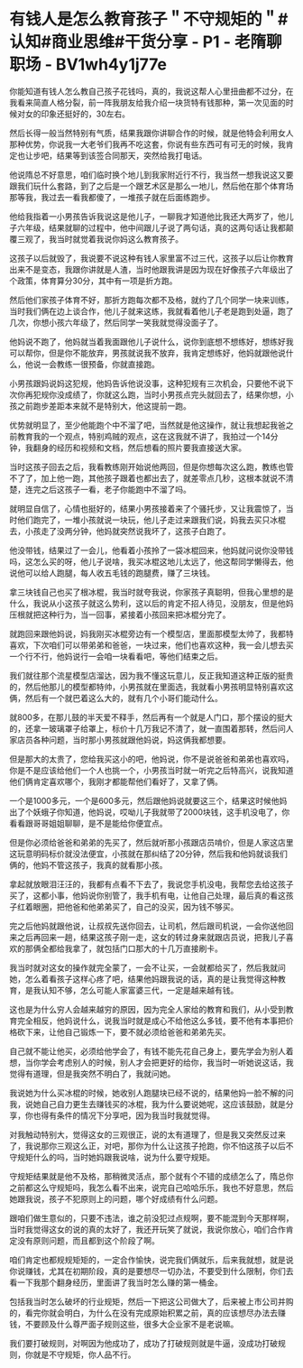 # 有钱人是怎么教育孩子＂不守规矩的＂#认知#商业思维#干货分享 - P1 - 老隋聊职场 - BV1wh4y1j77e

你能知道有钱人怎么教自己孩子花钱吗，真的，我说这帮人心里扭曲都不过分，在我看来简直人格分裂，前一阵我朋友给我介绍一块货特有钱那种，第一次见面的时候对女的印象还挺好的，30左右。

然后长得一般当然特别有气质，结果我跟你讲聊合作的时候，就是他特会利用女人那种优势，你说我一大老爷们我再不吃这套，你说有些东西可有可无的时候，我肯定也让步吧，结果等到该签合同那天，突然给我打电话。

他说隋总不好意思，咱们临时换个地儿到我家附近行不行，我当然一想我说这又要跟我们玩什么套路，到了之后是一个跟艺术区是那么一地儿，然后他在那个体育场那等我，我过去一看我都傻了，一堆孩子就在后面练跑步。

他给我指着一小男孩告诉我说这是他儿子，一聊我才知道他比我还大两岁了，他儿子六年级，结果就聊的过程中，他中间跟儿子说了两句话，真的这两句话让我都颠覆三观了，我当时就觉着我说你妈这么教育孩子。

这孩子以后就毁了，我说要不说这种有钱人家里富不过三代，这孩子以后让你教育出来不是变态，我跟你讲就是人渣，当时他跟我讲是因为现在好像孩子六年级出了个政策，体育算分30分，其中有一项是折方跑。

然后他们家孩子体育不好，那折方跑每次都不及格，就约了几个同学一块来训练，当时我们俩在边上谈合作，他儿子就来这练，我就看着他儿子老是跑到处逼，跑了几次，你想小孩六年级了，然后同学一笑我就觉得没面子了。

他妈说不跑了，他妈就当着我面跟他儿子说什么，说你到底想不想练好，想练好我可以帮你，但是你不能放弃，男孩就说我不放弃，我肯定想练好，他妈就跟他说什么，他说一会教练一很预备，你就直接跑。

小男孩跟妈说妈这犯规，他妈告诉他说没事，这种犯规有三次机会，只要他不说下次你再犯规你没成绩了，你就这么跑，当时小男孩点完头就回去了，结果你想，小孩之前跑步差距本来就不是特别大，他这提前一跑。

优势就明显了，至少他能跑个中不溜了吧，当然就是他这操作，就让我想起我爸之前教育我的一个观点，特别鸡贼的观点，这在这我就不讲了，我拍过一个14分钟，我翻身的经历和视频和文档，然后想看的照片要我直接送大家。

当时这孩子回去之后，我看教练刚开始说他两回，但是你想每次这么跑，教练也管不了了，加上他一跑，其他孩子跟着也都出去了，就差零点几秒，这根本就说不清楚，连完之后这孩子一看，老子你能跑中不溜了吗。

就明显自信了，心情也挺好的，结果小男孩接着来了个骚托步，又让我震惊了，当时他们跑完了，一堆小孩就说一块玩，他儿子走过来跟我们说，妈我去买只冰棍去，小孩走了没两分钟，他妈就突然说我坏了，这孩子白跑了。

他没带钱，结果过了一会儿，他看着小孩拎了一袋冰棍回来，他妈就问说你没带钱吗，这怎么买的呀，他儿子说啥，我买冰棍这地儿太远了，他这帮同学懒得去，他说他可以给人跑腿，每人收五毛钱的跑腿费，赚了三块钱。

拿三块钱自己也买了根冰棍，我当时就夸我说，你家孩子真聪明，但我心里想的是什么，我说从小这孩子就这么势利，这以后的肯定不招人待见，没朋友，但是他妈压根就把这种行为，当一回事，紧接着小孩回来把冰棍分完了。

就跑回来跟他妈说，妈我刚买冰棍旁边有一个模型店，里面那模型太帅了，我都特喜欢，下次咱们可以带弟弟和爸爸，一块过来，他们也喜欢这种，我一会儿想去买一个行不行，他妈说行一会咱一块看看吧，等他们结束之后。

我们就往那个流星模型店溜达，因为我不懂这玩意儿，反正我知道这种正版的挺贵的，然后他那儿的模型都特帅，小男孩就在里面选，我就看小男孩明显特别喜欢这俩，然后有一个就巴着这么大的，就有几个小哥们能动什么。

就800多，在那儿鼓的半天爱不释手，然后再有一个就是人门口，那个摆设的挺大的，还拿一玻璃罩子给罩上，标价十几万我记不清了，就一直围着那转，然后问人家店员各种问题，当时那小男孩就跟他妈说，妈这俩我都想要。

但是那大的太贵了，您给我买这小的吧，他妈说，你不是说爸爸和弟弟也喜欢吗，你是不是应该给他们一个人也挑一个，小男孩当时就一听完之后特高兴，说我知道他们俩肯定喜欢哪个，我刚才都能帮他们看好了，又拿了俩。

一个是1000多元，一个是600多元，然后跟他妈说就要这三个，结果这时候他妈出了个妖蛾子你知道，他妈说，哎呦儿子我就带了2000块钱，这手机没电了，你看看跟哥哥姐姐聊聊，是不是能给你便宜点。

但是你必须给爸爸和弟弟的先买了，然后就听那小孩跟店员啃价，但是人家这店里这玩意明码标价就没法便宜，小孩就在那纠结了20分钟，然后我和他妈就谈我们俩的，他妈不管这孩子，我真的就看那小孩。

拿起就放眼泪汪汪的，我都有点看不下去了，我说您手机没电，我帮您去给这孩子买了，这都小事，他妈说你别管了，我手机有电，让他自己处理，最后真的看这孩子红着眼圈，把他爸和他弟弟买了，自己的没买，因为钱不够买。

完之后他妈就跟他说，让叔叔先送你回去，让司机，然后跟司机说，一会你送他回来之后再回来一趟，结果这孩子刚一走，这女的转过身来就跟店员说，把我儿子喜欢的那俩全都给我拿了，就包括门口那大的十几万直接刷卡。

我当时就对这女的操作就完全蒙了，一会不让买，一会就都给买了，然后我就问她，怎么着看孩子这样心疼了吧，结果他妈跟我说的话，真的是让我觉得这种教育，是我认知不够，怎么可能人家富婆三代，一定是越来越有钱。

这也是为什么穷人会越来越穷的原因，因为完全人家给的教育和我们，从小受到教育完全相反，他妈说什么，说我当时就是成心不给他这么多钱，要不他有本事把价格砍下来，让他自己锻炼一下，要不就必须给爸爸和弟弟先买。

自己就不能让他买，必须给他学会了，有钱不能先花自己身上，要先学会为别人着想，当你学会考虑别人的时候，别人才会把更好的给你，我当时一听她说这话，我觉得有道理，但是我突然不明白了，我就问她。

我说她为什么买冰棍的时候，她收别人跑腿块已经不说的，结果他妈一脸不解的问我，说她自己自力更生去赚钱买的冰棍，我为什么要说她呢，这应该鼓励，就是分享，你也得有条件的情况下分享吧，因为我当时我就觉得。

对我触动特别大，觉得这女的三观很正，说的太有道理了，但是我又突然反过来了，我说那你三观这么正，对吧，那你为什么让这孩子抢跑，你不怕这孩子以后不守规矩什么的吗，当时她妈跟我说啥，说为什么要守规矩。

守规矩结果就是他不及格，那稍微灵活点，那个就有个不错的成绩怎么了，隋总你之前都这么守规矩吗，我怎么看不出来，说完自己哈哈乐乐，我也不好意思，然后她跟我说，孩子不犯原则上的问题，哪个好成绩有什么问题。

跟咱们做生意似的，只要不违法，谁之前没犯过点规啊，要不能混到今天那样啊，当时我觉得这女的说的真的太好了，我还开玩笑了就说，我说你放心，咱们合作肯定没有原则问题，而且都到这个阶段了啊。

咱们肯定也都规规矩矩的，一定合作愉快，说完我们俩就乐，后来我就想，就是说你说赚钱，尤其在初期阶段，真的是要想尽一切办法，不要受到什么限制，你们去看一下我那个翻身经历，里面讲了我当时怎么赚的第一桶金。

包括我当时怎么破坏的行业规矩，然后一下把这公司做大了，后来被上市公司并购的，看完你就会明白，为什么在没有完成原始积累之前，真的应该想尽办法去赚钱，不要顾及什么尊严面子规则这些，很多大企业家不是老说嘛。

我们要打破规则，对啊因为他成功了，成功了打破规则就是牛逼，没成功打破规则，你就是不守规矩，你人品不行。

